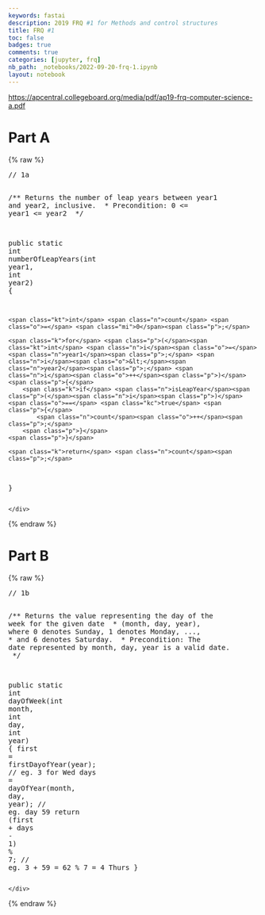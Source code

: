 ```yaml
---
keywords: fastai
description: 2019 FRQ #1 for Methods and control structures
title: FRQ #1
toc: false 
badges: true
comments: true
categories: [jupyter, frq]
nb_path: _notebooks/2022-09-20-frq-1.ipynb
layout: notebook
---
```


<!--
#################################################
### THIS FILE WAS AUTOGENERATED! DO NOT EDIT! ###
#################################################
# file to edit: _notebooks/2022-09-20-frq-1.ipynb
-->

<div class="container" id="notebook-container">
        
<div class="cell border-box-sizing text_cell rendered"><div class="inner_cell">
<div class="text_cell_render border-box-sizing rendered_html">
<p><a href="https://apcentral.collegeboard.org/media/pdf/ap19-frq-computer-science-a.pdf">https://apcentral.collegeboard.org/media/pdf/ap19-frq-computer-science-a.pdf</a></p>

</div>
</div>
</div>
<div class="cell border-box-sizing text_cell rendered"><div class="inner_cell">
<div class="text_cell_render border-box-sizing rendered_html">
<h1 id="Part-A">Part A<a class="anchor-link" href="#Part-A"> </a></h1>
</div>
</div>
</div>
    {% raw %}
    
<div class="cell border-box-sizing code_cell rendered">
<div class="input">

<div class="inner_cell">
    <div class="input_area">
<div class=" highlight hl-java"><pre><span></span><span class="c1">// 1a</span>

<span class="cm">/** Returns the number of leap years between year1 and year2, inclusive.</span>
<span class="cm"> * Precondition: 0 &lt;= year1 &lt;= year2</span>
<span class="cm"> */</span> 

<span class="kd">public</span> <span class="kd">static</span> <span class="kt">int</span> <span class="nf">numberOfLeapYears</span><span class="p">(</span><span class="kt">int</span> <span class="n">year1</span><span class="p">,</span> <span class="kt">int</span> <span class="n">year2</span><span class="p">)</span> <span class="p">{</span>
    
    <span class="kt">int</span> <span class="n">count</span> <span class="o">=</span> <span class="mi">0</span><span class="p">;</span>
    
    <span class="k">for</span> <span class="p">(</span><span class="kt">int</span> <span class="n">i</span><span class="o">=</span><span class="n">year1</span><span class="p">;</span> <span class="n">i</span><span class="o">&lt;</span><span class="n">year2</span><span class="p">;</span> <span class="n">i</span><span class="o">++</span><span class="p">)</span> <span class="p">{</span>
        <span class="k">if</span> <span class="n">isLeapYear</span><span class="p">(</span><span class="n">i</span><span class="p">)</span> <span class="o">==</span> <span class="kc">true</span> <span class="p">{</span>
            <span class="n">count</span><span class="o">++</span><span class="p">;</span>
        <span class="p">}</span>
    <span class="p">}</span>

    <span class="k">return</span> <span class="n">count</span><span class="p">;</span>
<span class="p">}</span>
</pre></div>

    </div>
</div>
</div>

</div>
    {% endraw %}

<div class="cell border-box-sizing text_cell rendered"><div class="inner_cell">
<div class="text_cell_render border-box-sizing rendered_html">
<h1 id="Part-B">Part B<a class="anchor-link" href="#Part-B"> </a></h1>
</div>
</div>
</div>
    {% raw %}
    
<div class="cell border-box-sizing code_cell rendered">
<div class="input">

<div class="inner_cell">
    <div class="input_area">
<div class=" highlight hl-java"><pre><span></span><span class="c1">// 1b</span>

<span class="cm">/** Returns the value representing the day of the week for the given date</span>
<span class="cm"> * (month, day, year), where 0 denotes Sunday, 1 denotes Monday, ...,</span>
<span class="cm"> * and 6 denotes Saturday.</span>
<span class="cm"> * Precondition: The date represented by month, day, year is a valid date.</span>
<span class="cm"> */</span>

<span class="kd">public</span> <span class="kd">static</span> <span class="kt">int</span> <span class="nf">dayOfWeek</span><span class="p">(</span><span class="kt">int</span> <span class="n">month</span><span class="p">,</span> <span class="kt">int</span> <span class="n">day</span><span class="p">,</span> <span class="kt">int</span> <span class="n">year</span><span class="p">)</span> <span class="p">{</span>
    <span class="n">first</span> <span class="o">=</span> <span class="n">firstDayofYear</span><span class="p">(</span><span class="n">year</span><span class="p">);</span>   <span class="c1">// eg. 3 for Wed</span>
    <span class="n">days</span> <span class="o">=</span> <span class="n">dayOfYear</span><span class="p">(</span><span class="n">month</span><span class="p">,</span> <span class="n">day</span><span class="p">,</span> <span class="n">year</span><span class="p">);</span> <span class="c1">// eg. day 59</span>
    <span class="k">return</span> <span class="p">(</span><span class="n">first</span> <span class="o">+</span> <span class="n">days</span> <span class="o">-</span> <span class="mi">1</span><span class="p">)</span> <span class="o">%</span> <span class="mi">7</span><span class="p">;</span>  <span class="c1">// eg. 3 + 59 = 62 % 7 = 4 Thurs</span>
<span class="p">}</span>
</pre></div>

    </div>
</div>
</div>

</div>
    {% endraw %}

</div>
 

